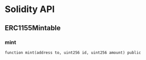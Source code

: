 # Solidity API

## ERC1155Mintable

### mint

```solidity
function mint(address to, uint256 id, uint256 amount) public
```


